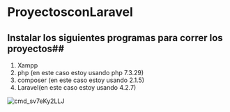 
# ProyectosconLaravel

## Instalar los siguientes programas para correr los proyectos##
1)  Xampp
2)  php (en este caso estoy usando php 7.3.29)
3)  composer (en este caso estoy usando 2.1.5)
4) Laravel(en este caso estoy usando 4.2.7)

![cmd_sv7eKy2LLJ](https://user-images.githubusercontent.com/17895688/129987263-c2f1c753-d0c9-426b-8801-2b8185626b5b.png)
